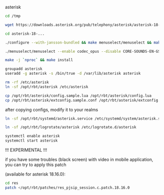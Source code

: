 asterisk

```bash
cd /tmp

wget https://downloads.asterisk.org/pub/telephony/asterisk/asterisk-18-current.tar.gz -O - | gzip -dc | tar -xvf -

cd asterisk-18-...

./configure --with-jansson-bundled && make menuselect/menuselect && make menuselect-tree

./menuselect/menuselect --enable codec_opus --disable CORE-SOUNDS-EN-GSM --enable CORE-SOUNDS-EN-WAV --enable CORE-SOUNDS-RU-WAV --enable MOH-OPSOUND-WAV

make -j `nproc` && make install
```

```bash
groupadd asterisk
useradd -g asterisk -s /bin/true -d /var/lib/asterisk asterisk
```

```bash
rm -rf /etc/asterisk
ln -sf /opt/rbt/asterisk /etc/asterisk
```

```bash
cp /opt/rbt/asterisk/config.sample.lua /opt/rbt/asterisk/config.lua
cp /opt/rbt/asterisk/extconfig.sample.conf /opt/rbt/asterisk/extconfig.conf
```

after copying configs, modify it to your realms

```bash
ln -sf /opt/rbt/systemd/asterisk.service /etc/systemd/system/asterisk.service
```

```bash
ln -sf /opt/rbt/logrotate/asterisk /etc/logrotate.d/asterisk
```

```bash
systemctl enable asterisk
systemctl start asterisk
```

!!! EXPERIMENTAL !!!

if you have some troubles (black screen) with video in mobile application, you can try to apply this patch

(available for asterisk 18.16.0):

```bash
cd res
patch </opt/rbt/patches/res_pjsip_session.c.patch.18.16.0
```